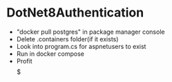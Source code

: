 # DotNet8Authentication
- "docker pull postgres" in package manager console
- Delete .containers folder(if it exists)
- Look into program.cs for aspnetusers to exist
- Run in docker compose
- Profit$$$$$
